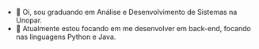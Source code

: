 - 👋 Oi, sou graduando em Análise e Desenvolvimento de Sistemas na Unopar. 
- 🌱 Atualmente estou focando em me desenvolver em back-end, focando nas linguagens Python e Java.

